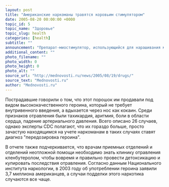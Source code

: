 ```yaml
---
layout: post
title: "Американские наркоманы травятся коровьим стимулятором"
date: 2005-08-20 00:00:00 +0000
topic_id: 5
topic_name: "Здоровье"
topic_slug: health
categories: [health]
subtitle: ""
announcement: "Препарат-миостимулятор, использующийся для нарашивания мышечной массы крупного рогатого скота, все чаще становится причиной отравления среди американских наркоманов, сообщает Reuters. Следы кленбутерола обнаружены в анализах мочи нескольких наркоманов, поступивших в больницы Нью-Йорка и Коннектикута, говорится в отчете Центра по контролю и предотвращению заболеваний (Centers for Disease Control and Prevention, CDC). Этот препарат разрешен для применения в некоторых странах, но в США он находится под запретом."
additional_content: ""
photo_filename: ""
photo_width: 0
photo_height: 0
photo_alt: ""
source_url: "http://mednovosti.ru/news/2005/08/19/drugs/"
source_text: "Mednovosti.ru"
author: "Mednovosti.ru"
---
```

Пострадавшие говорили о том, что этот порошок им продавали под видом высококачественного героина, который не требует внутривенного введения, а вдыхается через нос как кокаин. Среди признаков отравления были тахикардия, аритмия, боли в области сердца, падение артериального давления. Всего описано 26 случаев, однако эксперты CDC полагают, что их гораздо больше, просто зачастую находящимся на учете наркоманам в таких случаях ставят диагноз "передозировка героина".

В отчете также подчеркивается, что врачам приемных отделений и отделений неотложной помощи необходимо знать клинику отравления кленбутеролом, чтобы вовремя и правильно провести детоксикацию и купировать последствия отравления. Согласно данным Национального института наркологии, в 2003 году об употреблении героина заявили 3,7 миллиона американцев, а случаи подделки этого наркотика случаются все чаще.
